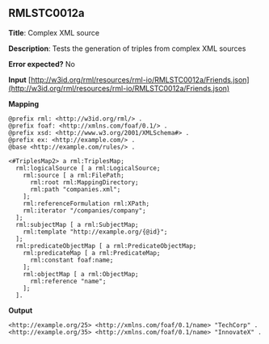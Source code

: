 ## RMLSTC0012a

**Title**: Complex XML source

**Description**: Tests the generation of triples from complex XML sources

**Error expected?** No

**Input**
 [http://w3id.org/rml/resources/rml-io/RMLSTC0012a/Friends.json](http://w3id.org/rml/resources/rml-io/RMLSTC0012a/Friends.json)

**Mapping**
```
@prefix rml: <http://w3id.org/rml/> .
@prefix foaf: <http://xmlns.com/foaf/0.1/> .
@prefix xsd: <http://www.w3.org/2001/XMLSchema#> .
@prefix ex: <http://example.com/> .
@base <http://example.com/rules/> .

<#TriplesMap2> a rml:TriplesMap;
  rml:logicalSource [ a rml:LogicalSource;
    rml:source [ a rml:FilePath;
      rml:root rml:MappingDirectory;
      rml:path "companies.xml";
    ];
    rml:referenceFormulation rml:XPath;
    rml:iterator "/companies/company";
  ];
  rml:subjectMap [ a rml:SubjectMap;
    rml:template "http://example.org/{@id}";
  ];
  rml:predicateObjectMap [ a rml:PredicateObjectMap;
    rml:predicateMap [ a rml:PredicateMap;
      rml:constant foaf:name;
    ];
    rml:objectMap [ a rml:ObjectMap;
      rml:reference "name";
    ];
  ].

```

**Output**
```
<http://example.org/25> <http://xmlns.com/foaf/0.1/name> "TechCorp" .
<http://example.org/35> <http://xmlns.com/foaf/0.1/name> "InnovateX" .

```


